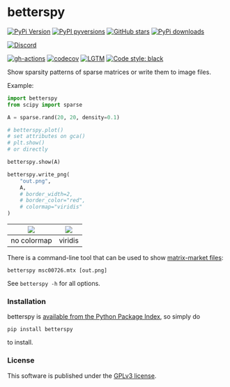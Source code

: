 # betterspy

[![PyPi Version](https://img.shields.io/pypi/v/betterspy.svg?style=flat-square)](https://pypi.org/project/betterspy)
[![PyPI pyversions](https://img.shields.io/pypi/pyversions/betterspy.svg?style=flat-square)](https://pypi.org/pypi/betterspy/)
[![GitHub stars](https://img.shields.io/github/stars/nschloe/betterspy.svg?style=flat-square&logo=github&label=Stars&logoColor=white)](https://github.com/nschloe/betterspy)
[![PyPi downloads](https://img.shields.io/pypi/dm/betterspy.svg?style=flat-square)](https://pypistats.org/packages/betterspy)

[![Discord](https://img.shields.io/static/v1?logo=discord&label=chat&message=on%20discord&color=7289da&style=flat-square)](https://discord.gg/hnTJ5MRX2Y)

[![gh-actions](https://img.shields.io/github/workflow/status/nschloe/betterspy/ci?style=flat-square)](https://github.com/nschloe/betterspy/actions?query=workflow%3Aci)
[![codecov](https://img.shields.io/codecov/c/github/nschloe/betterspy.svg?style=flat-square)](https://codecov.io/gh/nschloe/betterspy)
[![LGTM](https://img.shields.io/lgtm/grade/python/github/nschloe/betterspy.svg?style=flat-square)](https://lgtm.com/projects/g/nschloe/betterspy)
[![Code style: black](https://img.shields.io/badge/code%20style-black-000000.svg?style=flat-square)](https://github.com/psf/black)

Show sparsity patterns of sparse matrices or write them to image files.

Example:
```python
import betterspy
from scipy import sparse

A = sparse.rand(20, 20, density=0.1)

# betterspy.plot()
# set attributes on gca()
# plt.show()
# or directly

betterspy.show(A)

betterspy.write_png(
    "out.png",
    A,
    # border_width=2,
    # border_color="red",
    # colormap="viridis"
)
```

<img src="https://nschloe.github.io/betterspy/plain.png"> | <img src="https://nschloe.github.io/betterspy/viridis.png">
:-------------------:|:------------------:|
no colormap          |  viridis           |

There is a command-line tool that can be used to show [matrix-market
files](https://math.nist.gov/MatrixMarket/):
```
betterspy msc00726.mtx [out.png]
```
See `betterspy -h` for all options.


### Installation

betterspy is [available from the Python Package
Index](https://pypi.org/project/betterspy/), so simply do
```
pip install betterspy
```
to install.


### License
This software is published under the [GPLv3 license](https://www.gnu.org/licenses/gpl-3.0.en.html).

